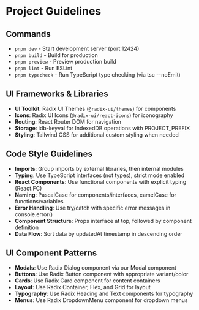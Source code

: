 # Project Guidelines

## Commands

- `pnpm dev` - Start development server (port 12424)
- `pnpm build` - Build for production
- `pnpm preview` - Preview production build
- `pnpm lint` - Run ESLint
- `pnpm typecheck` - Run TypeScript type checking (via tsc --noEmit)

## UI Frameworks & Libraries

- **UI Toolkit**: Radix UI Themes (`@radix-ui/themes`) for components
- **Icons**: Radix UI Icons (`@radix-ui/react-icons`) for iconography
- **Routing**: React Router DOM for navigation
- **Storage**: idb-keyval for IndexedDB operations with PROJECT_PREFIX
- **Styling**: Tailwind CSS for additional custom styling when needed

## Code Style Guidelines

- **Imports**: Group imports by external libraries, then internal modules
- **Typing**: Use TypeScript interfaces (not types), strict mode enabled 
- **React Components**: Use functional components with explicit typing (React.FC<Props>)
- **Naming**: PascalCase for components/interfaces, camelCase for functions/variables
- **Error Handling**: Use try/catch with specific error messages in console.error()
- **Component Structure**: Props interface at top, followed by component definition
- **Data Flow**: Sort data by updatedAt timestamp in descending order

## UI Component Patterns

- **Modals**: Use Radix Dialog component via our Modal component
- **Buttons**: Use Radix Button component with appropriate variant/color
- **Cards**: Use Radix Card component for content containers
- **Layout**: Use Radix Container, Flex, and Grid for layout
- **Typography**: Use Radix Heading and Text components for typography
- **Menus**: Use Radix DropdownMenu component for dropdown menus
